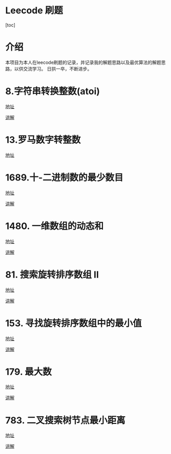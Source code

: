 Leecode 刷题
===
[toc]


# 介绍

本项目为本人在leecode刷题的记录，并记录我的解题思路以及最优算法的解题思路，以供交流学习。
日拱一卒，不断进步。

# 8.字符串转换整数(atoi)
[地址](https://leetcode-cn.com/problems/string-to-integer-atoi/)

[讲解](./leecode/leecode8.md)

# 13.罗马数字转整数
[地址](https://leetcode-cn.com/problems/roman-to-integer/)


# 1689.十-二进制数的最少数目
[地址](https://leetcode-cn.com/problems/partitioning-into-minimum-number-of-deci-binary-numbers/)

[讲解](./leecode/leecode1689.md)


# 1480. 一维数组的动态和
[地址](https://leetcode-cn.com/problems/running-sum-of-1d-array/)

[讲解](./leecode/leecode1480.md)

# 81. 搜索旋转排序数组 II
[地址](https://leetcode-cn.com/problems/search-in-rotated-sorted-array-ii/)

[讲解](./leecode/leecode81.md)

# 153. 寻找旋转排序数组中的最小值
[地址](https://leetcode-cn.com/problems/find-minimum-in-rotated-sorted-array/)

[讲解](./leecode/leecode153.md)


# 179. 最大数
[地址](https://leetcode-cn.com/problems/largest-number/)

[讲解](./leecode/leecode179.md)


# 783. 二叉搜索树节点最小距离
[地址](https://leetcode-cn.com/problems/minimum-distance-between-bst-nodes/)

[讲解](./leecode/leecode783.md)